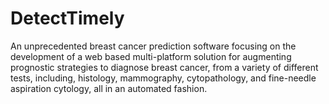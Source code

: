 # DetectTimely
An unprecedented breast cancer prediction software focusing on the development of a web based multi-platform solution for augmenting prognostic strategies to diagnose breast cancer, from a variety of different tests, including, histology, mammography, cytopathology, and fine-needle aspiration cytology, all in an automated fashion.
